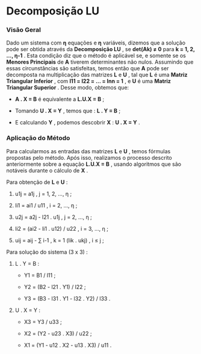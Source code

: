 # Decomposição LU


### **Visão Geral**

Dado um sistema com **η** equações e **η** variáveis, dizemos que a solução pode ser obtida através da **Decomposição LU** , se **det(Ak) ≠ 0** para **k = 1, 2, ..., η-1** . Esta condição diz que o método é aplicável se, e somente se os **Menores Principais** de **A** tiverem determinantes não nulos. Assumindo que essas circunstâncias são satisfeitas, temos então que **A** pode ser decomposta na multiplicação das matrizes **L** e **U** , tal que **L** é uma **Matriz Triangular Inferior** , com **l11 = l22 = ... = lnn = 1** , e **U** é uma **Matriz Triangular Superior** . Desse modo, obtemos que:

* **A . X = B** é equivalente a **L.U.X = B** ;

* Tomando **U . X = Y** , temos que : **L . Y = B** ;

* E calculando **Y** , podemos descobrir **X** : **U . X = Y** .


### **Aplicação do Método**

Para calcularmos as entradas das matrizes **L** e **U** , temos fórmulas propostas pelo método. Após isso, realizamos o processo descrito anteriormente sobre a equação **L.U.X = B** , usando algoritmos que são notáveis durante o cálculo de **X** . 

Para obtenção de **L** e **U** :

1. u1j = a1j , j = 1, 2, ..., η ;

2. li1 = ai1 / u11 , i = 2, ..., η ;

3. u2j = a2j - l21 . u1j , j = 2, ..., η ;

4. li2 = (ai2 - li1 . u12) / u22 , i = 3, ..., η ;

5. uij = aij - ∑ i-1 , k = 1 (lik . ukj) , i ≤ j ;


Para solução do sistema (3 x 3) :

1. L . Y = B :

    * Y1 = B1 / l11 ;

    * Y2 = (B2 - l21 . Y1) / l22 ;

    * Y3 = (B3 - l31 . Y1 - l32 . Y2) / l33 .

2. U . X = Y : 

    * X3 = Y3 / u33 ;

    * X2 = (Y2 - u23 . X3) / u22 ;

    * X1 = (Y1 - u12 . X2 - u13 . X3) / u11 .